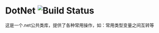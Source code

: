 # DotNet ![Build Status](https://github.com/lhwsa2010/ActionsTest/actions/workflows/build.yml/badge.svg)
这是一个.net公共类库，提供了各种常用操作，如：常用类型变量之间互转等
